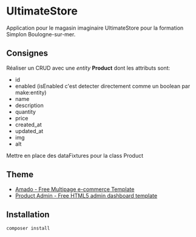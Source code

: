 # UltimateStore

Application pour le magasin imaginaire UltimateStore pour la formation Simplon Boulogne-sur-mer.

## Consignes

Réaliser un CRUD avec une *entity* **Product** dont les attributs sont:

- id
- enabled (isEnabled c'est detecter directement comme un boolean par make:entity)
- name
- description
- quantity
- price
- created_at
- updated_at
- img
- alt

Mettre en place des dataFixtures pour la class Product

## Theme

- [Amado - Free Multipage e-commerce Template](https://themewagon.com/themes/free-html5-e-commerce-template-bootstrap4)
- [Product Admin - Free HTML5 admin dashboard template](https://themewagon.com/themes/free-html5-admin-dashboard-template-product-admin)

## Installation

```sh
composer install
```
